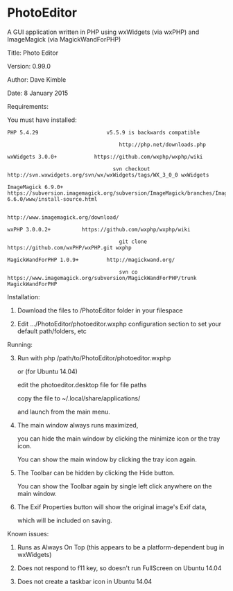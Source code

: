 # PhotoEditor
A GUI application written in PHP using wxWidgets (via wxPHP) and ImageMagick (via MagickWandForPHP)

Title: Photo Editor

Version: 0.99.0

Author: Dave Kimble

Date: 8 January 2015


Requirements: 

You must have installed:

	PHP 5.4.29	 					v5.5.9 is backwards compatible 
	
								      	http://php.net/downloads.php 
								      	
	wxWidgets 3.0.0+ 			https://github.com/wxphp/wxphp/wiki
	
							      	  svn checkout http://svn.wxwidgets.org/svn/wx/wxWidgets/tags/WX_3_0_0 wxWidgets
							      	  
	ImageMagick 6.9.0+ 		https://subversion.imagemagick.org/subversion/ImageMagick/branches/ImageMagick-6.6.0/www/install-source.html
	
							      		http://www.imagemagick.org/download/
							      		
	wxPHP 3.0.0.2+      	https://github.com/wxphp/wxphp/wiki
	
							      		git clone https://github.com/wxPHP/wxPHP.git wxphp
							      		
	MagickWandForPHP 1.0.9+			http://magickwand.org/
	
								      	svn co https://www.imagemagick.org/subversion/MagickWandForPHP/trunk MagickWandForPHP
								      	

Installation: 

1.	Download the files to /PhotoEditor folder in your filespace

2.	Edit .../PhotoEditor/photoeditor.wxphp configuration section to set your default path/folders, etc

   
Running:

3.	Run with php /path/to/PhotoEditor/photoeditor.wxphp

  	or (for Ubuntu 14.04)
  	
  	edit the photoeditor.desktop file for file paths
  	
  	copy the file to ~/.local/share/applications/ 
  	
  	and launch from the main menu.
  	
4.	The main window always runs maximized, 

  	you can hide the main window by clicking the minimize icon or the tray icon.
  	
	  You can show the main window by clicking the tray icon again.
	  
5.	The Toolbar can be hidden by clicking the Hide button.

	  You can show the Toolbar again by single left click anywhere on the main window.
	  
6.	The Exif Properties button will show the original image's Exif data,

	  which will be included on saving.
	  
   
Known issues:

1.	Runs as Always On Top (this appears to be a platform-dependent bug in wxWidgets)

2.	Does not respond to f11 key, so doesn't run FullScreen on Ubuntu 14.04

3.	Does not create a taskbar icon in Ubuntu 14.04
